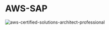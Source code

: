# AWS-SAP

![aws-certified-solutions-architect-professional](https://github.com/user-attachments/assets/a8f70c13-be78-4378-b414-5739efd4aab2)
